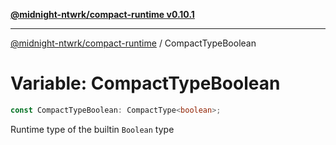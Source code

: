 [**@midnight-ntwrk/compact-runtime v0.10.1**](../README.md)

***

[@midnight-ntwrk/compact-runtime](../globals.md) / CompactTypeBoolean

# Variable: CompactTypeBoolean

```ts
const CompactTypeBoolean: CompactType<boolean>;
```

Runtime type of the builtin `Boolean` type

